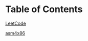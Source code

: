 # Table of Contents


[LeetCode](../../tree/master/_posts/leetcode)

[asm4x86](../../tree/master/_posts/asm4x86)